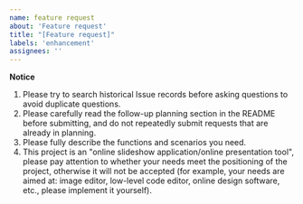 ```yaml
---
name: feature request
about: 'Feature request'
title: "[Feature request]"
labels: 'enhancement'
assignees: ''
---
```


**Notice**
1. Please try to search historical Issue records before asking questions to avoid duplicate questions.
2. Please carefully read the follow-up planning section in the README before submitting, and do not repeatedly submit requests that are already in planning.
3. Please fully describe the functions and scenarios you need.
4. This project is an "online slideshow application/online presentation tool", please pay attention to whether your needs meet the positioning of the project, otherwise it will not be accepted (for example, your needs are aimed at: image editor, low-level code editor, online design software, etc., please implement it yourself).